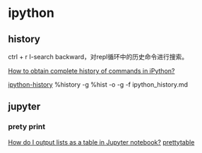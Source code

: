 # ipython


## history

ctrl + r          I-search backward，对repl循环中的历史命令进行搜索。

[How to obtain complete history of commands in iPython?](https://stackoverflow.com/questions/25124037/how-to-obtain-complete-history-of-commands-in-ipython)

[ipython-history](https://ipython.readthedocs.io/en/stable/interactive/magics.html#magic-history)
%history -g 
%hist -o -g -f ipython_history.md



## jupyter


### prety print

[How do I output lists as a table in Jupyter notebook?](https://stackoverflow.com/questions/35160256/how-do-i-output-lists-as-a-table-in-jupyter-notebook)
[prettytable](https://pypi.org/project/prettytable/)